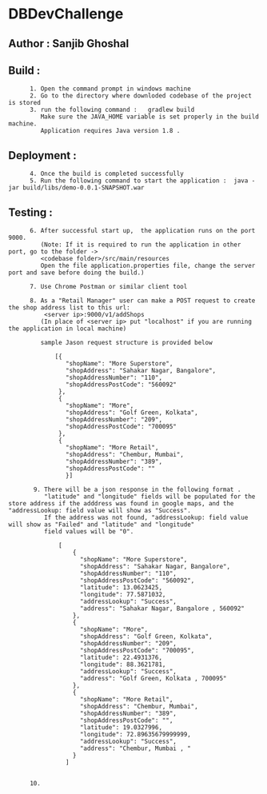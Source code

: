 # DBDevChallenge
## Author : Sanjib Ghoshal
## Build : 
          1. Open the command prompt in windows machine
          2. Go to the directory where downloded codebase of the project is stored 
          3. run the following command :   gradlew build
             Make sure the JAVA_HOME variable is set properly in the build machine. 
             Application requires Java version 1.8 .
          
## Deployment : 
          4. Once the build is completed successfully 
          5. Run the following command to start the application :  java -jar build/libs/demo-0.0.1-SNAPSHOT.war
          
## Testing :
          6. After successful start up,  the application runs on the port 9000.
             (Note: If it is required to run the application in other port, go to the folder -> 
             <codebase folder>/src/main/resources
             Open the file application.properties file, change the server port and save before doing the build.)
             
          7. Use Chrome Postman or similar client tool
          
          8. As a "Retail Manager" user can make a POST request to create the shop address list to this url: 
              <server ip>:9000/v1/addShops
             (In place of <server ip> put "localhost" if you are running the application in local machine)
             
             sample Jason request structure is provided below
             
                 [{
                    "shopName": "More Superstore",
                    "shopAddress": "Sahakar Nagar, Bangalore",
                    "shopAddressNumber": "110",
                    "shopAddressPostCode": "560092"
                  },
                  {
                    "shopName": "More",
                    "shopAddress": "Golf Green, Kolkata",
                    "shopAddressNumber": "209",
                    "shopAddressPostCode": "700095"
                  },
                  {
                    "shopName": "More Retail",
                    "shopAddress": "Chembur, Mumbai",
                    "shopAddressNumber": "389",
                    "shopAddressPostCode": ""
                    }]
                    
           9. There will be a json response in the following format .
              "latitude" and "longitude" fields will be populated for the store address if the adddress was found in google maps, and the  "addressLookup: field value will show as "Success".
              If the address was not found, "addressLookup: field value will show as "Failed" and "latitude" and "longitude"
              field values will be "0".
              
                  [
                      {
                        "shopName": "More Superstore",
                        "shopAddress": "Sahakar Nagar, Bangalore",
                        "shopAddressNumber": "110",
                        "shopAddressPostCode": "560092",
                        "latitude": 13.0623425,
                        "longitude": 77.5871032,
                        "addressLookup": "Success",
                        "address": "Sahakar Nagar, Bangalore , 560092"
                      },
                      {
                        "shopName": "More",
                        "shopAddress": "Golf Green, Kolkata",
                        "shopAddressNumber": "209",
                        "shopAddressPostCode": "700095",
                        "latitude": 22.4931376,
                        "longitude": 88.3621781,
                        "addressLookup": "Success",
                        "address": "Golf Green, Kolkata , 700095"
                      },
                      {
                        "shopName": "More Retail",
                        "shopAddress": "Chembur, Mumbai",
                        "shopAddressNumber": "389",
                        "shopAddressPostCode": "",
                        "latitude": 19.0327996,
                        "longitude": 72.89635679999999,
                        "addressLookup": "Success",
                        "address": "Chembur, Mumbai , "
                      }
                    ]
             
             
          10.

